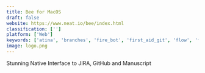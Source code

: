 ```yaml
---
title: Bee for MacOS
draft: false 
website: https://www.neat.io/bee/index.html
classification: ['']
platform: ['Web']
keywords: ['atina', 'branches', 'fire_bot', 'first_aid_git', 'flow', 'frankly', 'freedomsponsors', 'github_reader', 'huboard', 'impraise', 'jira', 'roundup', 'shrink', 'shrink_for_github', 'sprinthub', 'sprints_by_ora', 'trello', 'varci', 'zenhub', 'zube']
image: logo.png
---
```

Stunning Native Interface to JIRA, GitHub and Manuscript